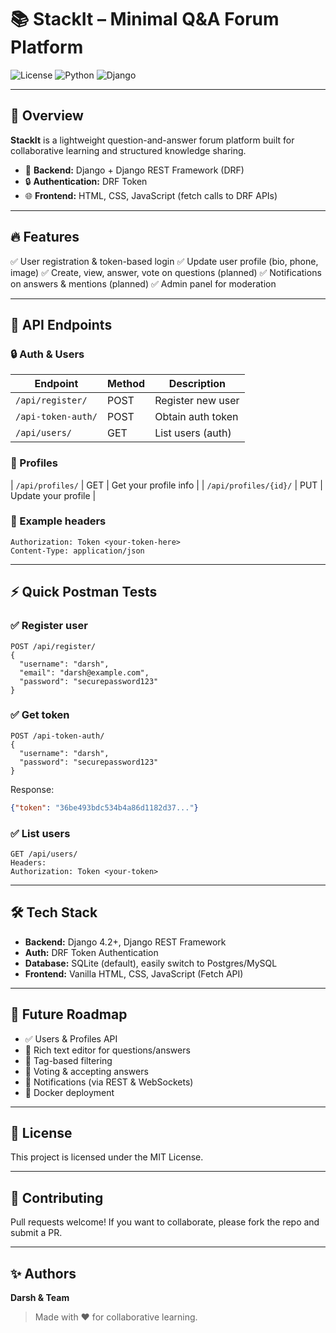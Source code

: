 # 📚 StackIt – Minimal Q\&A Forum Platform

![License](https://img.shields.io/badge/license-MIT-green.svg)
![Python](https://img.shields.io/badge/python-3.10+-blue.svg)
![Django](https://img.shields.io/badge/django-4.2+-success)

---

## 🚀 Overview

**StackIt** is a lightweight question-and-answer forum platform built for collaborative learning and structured knowledge sharing.

* 🐍 **Backend:** Django + Django REST Framework (DRF)
* 🔒 **Authentication:** DRF Token
* 🌐 **Frontend:** HTML, CSS, JavaScript (fetch calls to DRF APIs)

---

## 🔥 Features

✅ User registration & token-based login
✅ Update user profile (bio, phone, image)
✅ Create, view, answer, vote on questions (planned)
✅ Notifications on answers & mentions (planned)
✅ Admin panel for moderation

---

## 🔌 API Endpoints

### 🔒 Auth & Users

| Endpoint           | Method | Description       |
| ------------------ | ------ | ----------------- |
| `/api/register/`   | POST   | Register new user |
| `/api-token-auth/` | POST   | Obtain auth token |
| `/api/users/`      | GET    | List users (auth) |

### 👤 Profiles

\| `/api/profiles/`           | GET    | Get your profile info   |
\| `/api/profiles/{id}/`      | PUT    | Update your profile     |

### 📝 Example headers

```
Authorization: Token <your-token-here>
Content-Type: application/json
```

---

## ⚡ Quick Postman Tests

### ✅ Register user

```
POST /api/register/
{
  "username": "darsh",
  "email": "darsh@example.com",
  "password": "securepassword123"
}
```

### ✅ Get token

```
POST /api-token-auth/
{
  "username": "darsh",
  "password": "securepassword123"
}
```

Response:

```json
{"token": "36be493bdc534b4a86d1182d37..."}
```

### ✅ List users

```
GET /api/users/
Headers:
Authorization: Token <your-token>
```

---

## 🛠 Tech Stack

* **Backend:** Django 4.2+, Django REST Framework
* **Auth:** DRF Token Authentication
* **Database:** SQLite (default), easily switch to Postgres/MySQL
* **Frontend:** Vanilla HTML, CSS, JavaScript (Fetch API)

---

## 🚀 Future Roadmap

* ✅ Users & Profiles API
* 🚀 Rich text editor for questions/answers
* 🚀 Tag-based filtering
* 🚀 Voting & accepting answers
* 🚀 Notifications (via REST & WebSockets)
* 🚀 Docker deployment

---

## 📄 License

This project is licensed under the MIT License.

---

## 🤝 Contributing

Pull requests welcome! If you want to collaborate, please fork the repo and submit a PR.

---

## ✨ Authors

**Darsh & Team**

> Made with ❤️ for collaborative learning.
